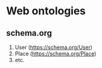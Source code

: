 # Web ontologies

## schema.org

1. User (https://schema.org/User)
2. Place (https://schema.org/Place)
3. etc.
